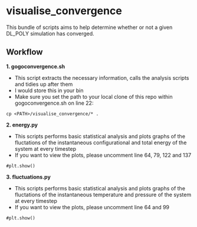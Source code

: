 # visualise_convergence

This bundle of scripts aims to help determine whether or not a given DL_POLY simulation has converged.

## Workflow

**1. gogoconvergence.sh** 

  * This script extracts the necessary information, calls the analysis scripts and tidies up after them
  * I would store this in your bin
  * Make sure you set the path to your local clone of this repo within gogoconvergence.sh on line 22:
```
cp <PATH>/visualise_convergence/* .

```

**2. energy.py**

  * This scripts performs basic statistical analysis and plots graphs of the fluctations of the instantaneous configurational and total energy of the system at every timestep
  * If you want to view the plots, please uncomment line 64, 79, 122 and 137
  
```
#plt.show()
```

**3. fluctuations.py**

* This scripts performs basic statistical analysis and plots graphs of the fluctations of the instantaneous
temperature and pressure of the system at every timestep
* If you want to view the plots, please uncomment line 64 and 99

```
#plt.show()
```
  
